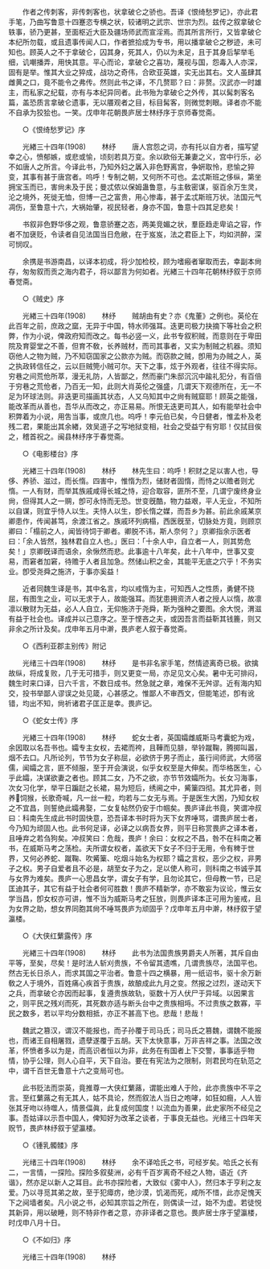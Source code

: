 <!-- { "loadSidebar": true } -->
　　作者之传刺客，非传刺客也，状拿破仑之骄也。吾译《恨绮愁罗记》，亦此君手笔，乃曲写鲁意十四蹇恣专横之状，较诸明之武宗、世宗为烈。兹传之叙拿破仑轶事，骄乃更甚，至面枢近大臣及疆场师武而宣淫焉。而其所言所行，又皆拿破仑本纪所勿载，或且遗事传闻人口，作者摭拾成为专书，用以播拿破仑之秽迹，未可知也。顾英人之不于拿破仑，囚其身，死其人，仍以为未足，且于其身后挈举毛细，讥嘲播弄，用快其意。平心而论，拿破仑之喜功，蔑视与国，怨毒入人亦深，固有是举。惟其大业之猝成，战功之奇伟，合欧亚英雄，实无出其右。文人虽肆其雌黄之口，竟不能令之弗传。然则此书之译，不几赘耶？曰：非赘。汉武亦一时雄主，而私家之纪载，亦有与本纪异同者。此书殆为拿破仑之外传，其以髯刺客名篇，盖恐质言拿破仑遗事，无以餍观者之目，标目髯客，则微觉刺眼。译者亦不能不自承为狡狯也。一笑。戊申年花朝畏庐居士林纾序于京师春觉斋。 

　　○《恨绮愁罗记》序 

　　光緖三十四年(1908) 
　　林纾 
　　唐人宫怨之词，亦有托以自方者，描写望幸之心，愤郁嫉，或悲或愉，顷刻若具万变。余以欧俗无兼妻之义，宫中行乐，必不如唐人之所言。今译此书，乃知外妇之羼入非色野离宫，争姸取怜，悲愉之猝变，其事有甚于唐宫者。呜呼！专制之朝，又何所不可也。孟忒斯班之侈纵，第坐拥宝玉而已，害尙未及于民；曼忒侬以保姆蛊鲁意，与主敎密谋，驱百余万生灵，沦之境外，死徙无恤，但博一己之富贵，用心惨毒，甚于孟忒斯班万状。法国元气凋伤，至鲁意十六，大祸始肇，视民轻者，身亦不国，鲁意十四其足悲矣！ 

　　书叙非色野华侈之观，鲁意骄蹇之态，两美竞媚之状，羣臣趋走卑谄之容，作者不加襃贬，令读者自见法国当日危敝，在于岌岌，法之君臣上下，均如洪醉，深可悯叹。 

　　余携是书游南昌，以译本初成，将少加检校，顾为嗜瘢者窜取而去，幸副本尙存，匆匆叙而贡之海内君子，将以鄙言为何如者。光緖三十四年花朝林纾叙于京师春觉斋。 

　　○《贼史》序 

　　光緖三十四年(1908) 
　　林纾 
　　贼胡由有史？亦《鬼董》之例也。英伦在此百年之前，庶政之窳，无异于中国，特水师强耳。迭更司极力抉摘下等社会之积弊，作为小说，俾政府知而改之。每书必竖一义，此书专叙积贼，而意则在于卑田院及育婴堂之不善，但育不敎，长养贼材，而司其事者，又实为制贼之机器。须知窃他人之物为贼，乃不知窃国家之公款亦为贼。而窃款之贼，卽用为办贼之人，英之执政转信任之，云以巨贼筦小贼可尔。天下之事，炫于外观者，往往不得实际。穷巷之间荒伧所萃，漫无礼防，人皆鄙之，然而豪门朱邸沉沉中踰礼犯分，有百倍于穷巷之荒伧者，乃百无一知，此则大肖英伦之强盛，几谓天下观德所在，无一不足为环球法则。非迭更司描画其状态，人又乌知其中之尙有贼窟耶！顾英之能强，能改革而从善也，吾华从而改之，亦正易易。所恨无迭更司其人，如有能举社会中积弊着为小说，用吿当事，或庶几也。呜呼！李元伯已矣，今日健者，惟孟朴及老残二君，果能出其余緖，效吴道子之写地狱变相，社会之受益宁有穷耶！仅拭目俟之，稽首祝之。闽县林纾序于春觉斋。 

　　○《电影楼台》序 

　　光緖三十四年(1908) 
　　林纾 
　　林先生曰：呜呼！积财之足以害人也，导侈、养骄、滋过，而长惰。四害中，惟惰为烈，储财者固惰，而恃之以赡者则尤惰。一人有财，而举其族戚咸得长城之恃，迎合取容，匪所不至，几谓宁废终身业尙，但得其人之一赒，卽可永恃而无恐。世变旣酷，物力益艰，平人无业，不知所以自谋，则宜乎恃人以生。夫恃人以生，卽长惰之媒，而吾乡为甚。前此余戚某京卿患作，传闻甚笃，余渡江省之。族戚环列病榻，西医旣至，切脉处方竟，则顾京卿曰：「榻前之人，闻皆待饲于卿者。卿脱不讳，斯人奈何？」京卿指余示医者曰：「余人皆然，独林君自立人也。」医曰：「十余人中，自立者一人，则其势危矣！」京卿旣译而语余，余愀然而悲。此事逾十八年矣，此十八年中，世事又变易，而窘者加窘，待赡于人者且加急。然储山积之金，其能平无底之穴乎！不务实业。卽受尧舜之施济，于事亦奚益！ 

　　近者同魏生译是书，其中名言，均以戒惰为主，可知西人之性质，勇健不挠屈，有图生之业，可以无求于人，故能强耳。而犹患拥资济人者之授人以惰，故凛凛以散财为无益，必人人自立，无仰施济于尧舜，斯为强种之要图。余大悦，渭滋有益于社会也。译成并以己意序之。至于悭吝之夫，或因吾言而益靳其钱簏，则又非余之所计及矣。戊申年五月中澣，畏庐老人叙于春觉斋。 

　　○《西利亚郡主别传》附记 

　　光绪三十四年(1908) 
　　林纾 
　　是书非名家手笔，然情迹离奇已极。欲擒故纵，将成复败，几于无可措手，则又更变一局，亦足见文心矣。暑中无可排闷，魏生时来口译，日六千言，不数日成书。然急就之章，难保不无舛谬。近有海内知交，投书举鄙人谬误之处见箴，心甚感之。惟鄙人不审西文，但能笔述，卽有讹错，均出不知，尙祈诸君子匡正是幸。畏庐记。 

　　○《蛇女士传》序 

　　光緖三十四年(1908) 
　　林纾 
　　蛇女士者，英国孀雌威斯马考囊蛇为戏，余因取以名吾书也。孀专主女权，去裙而袴，且鞾而见腓，举铃蹴鞠，腾掷叫嚣，烟不去口。凡所论列，节节为女子称屈，必欲侪于男子而止，虽行间师武，大师宿儒，闻孀之言，匪不倾服，至于开会演说，似乎女权至是大伸矣。而华格医生，心乎此孀，决谋欲妻之者也。顾其二女，乃不之欲，亦节节效孀所为。长女习海事，次女习化学，举平日蹁跹之长裙，易为短后，绣阃之中，觱篥四彻。其尤异者，则养饲猴，长歌奇喊，凡一丝一粒，均若与二女无与焉。于是医生大困，乃知女权之不宜昌，则誓绝此孀弗娶，二女复帖然仍安于巾帼矣。畏庐译此书竟，笑谓冲叔曰：科南先生成此书时固快意，恐吾译本书时将为天下女界唾骂，谓畏庐居士者，今乃知为顽固人也。此书何足译，必译之以病吾女界，则平日称赏畏庐之译本者，且唾弃之若刍狗矣。冲叔笑曰：危哉，畏庐！余曰：女权之不昌，咎不在科南之著书，在威斯马考之荡检。夫所谓女权者，盖欲天下女子不归于无用，令有稗于世界，又何必养蛇、蹴鞠、吹觱篥、吃烟斗始名为权耶？孀之言权，恶少之权，非男子之权。男子自爱者且不必是，胡至女子为之，足以使人称可，则科南之书诚乎其与女界为难矣。畏庐一心思昌女学，谓女子有学，且勿论其它，但母教一节，已足匡迪其子，其它有益于社会者何可胜数！畏庐不精新学，亦不敢妄为议论，惟云女学当昌，卽女权亦可讲，惟不当为威斯马考之狂放，则畏庐译本正可用为鉴戒，且为女界之助，想女界同胞其尙不唾骂畏庐为顽固乎？戊申年五月中澣，林纾叙于望瀛楼。 

　　○《大侠红蘩露传》序 

　　光緖三十四年(1908) 
　　林纾 
　　此书为法国贵族男爵夫人所著，其斥自由平等，至矣，尽矣！是时法人斩刈贵族，不令留其遗噍，几谓贵族尽，法国平也。然古无长日杀人，而求其国之平治者。鲁意十四之横暴，用一纸诏书，驱十余万新敎之人于境外，百姓痛心疾首于贵族，故酿成此九月之变。然报之过烈，遂动天下之兵，而拿破仑亦因而起事，复遵贵族故轨，驱数十万人伏尸于异域。以因果言之，则平民之残刈而死，其死数亦适与断头台中之贵族相埓。不过贵族之数寡，平民之数多，若以平均分数相抵，亦正不甚高下也。悲哉！悲哉！ 

　　魏武之篡汉，谓汉不能报也，而子孙覆于司马氏；司马氏之篡魏，谓魏不能报也，而诸王自相屠戮，遗孽遂覆于五胡。天下太快意事，万非吉祥之事。法国之改革，怀愤者多以为是，而高识者恒以为非，此务在有国者上下交警，事事适乎物情，协乎公理，则人心自平，天下自治。要在有宪法为之限制，则君民均在轨范之中，谓千百世无鲁意十六之变局可也。 

　　此书贬法而崇英，竟推尊一大侠红蘩蕗，谓能出难人于险，此亦贵族中不平之言。至红蘩蕗之有无其人，姑不具论，然而叙法人当日之咆哮，如狂如癎，人人皆张其牙吻以待噬人，情景偪眞，此复成何国度！以流血为善果，此史家所不经见之事。吾姑译以示吾中国人，俾知好为改革之谈者，于事良无益也。光绪三十四年天贶节，畏庐林纾叙于望瀛楼。 

　　○《锺乳髑髅》序 

　　光绪三十四年(1908) 
　　林纾 
　　余不译哈氏之书，可经岁矣。哈氏之长有二，一言情，一探险。探险多叙斐洲，必有千百岁离奇不经之人物，语近《齐谐》，然亦足以新人之耳目。此书亦探险者，大致似《雾中人》，然归本于亨利之友爱。乃以寻觅其弟之故，至于犯瘴疠，绝沙漠，饥渴而死，咸所不惜，此亦足愧天下之阋墙者矣。凡小说之书，必知其宗旨之所在，则偶读一过，始不为虚。若徒悦其新异，用以破睡，则不特非作者之意，亦非译者之意也。畏庐居士序于望瀛楼，时戊申八月十日。 

　　○《不如归》序 

　　光绪三十四年(1908) 
　　林纾 
